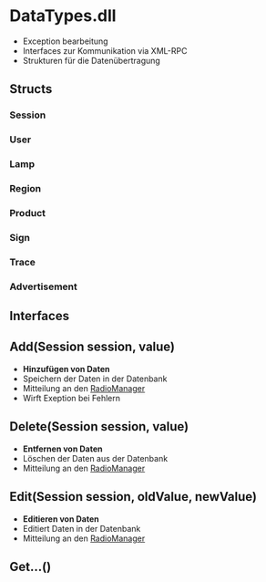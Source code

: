 # DataTypes.dll #

  * Exception bearbeitung
  * Interfaces zur Kommunikation via XML-RPC
  * Strukturen für die Datenübertragung

## Structs ##

### Session ###

### User ###

### Lamp ###

### Region ###

### Product ###

### Sign ###

### Trace ###

### Advertisement ###

## Interfaces ##

## Add(Session session, value) ##
  * **Hinzufügen von Daten**
  * Speichern der Daten in der Datenbank
  * Mitteilung an den [RadioManager](RadioManager.md)
  * Wirft Exeption bei Fehlern

## Delete(Session session, value) ##
  * **Entfernen von Daten**
  * Löschen der Daten aus der Datenbank
  * Mitteilung an den [RadioManager](RadioManager.md)

## Edit(Session session, oldValue, newValue) ##
  * **Editieren von Daten**
  * Editiert Daten in der Datenbank
  * Mitteilung an den [RadioManager](RadioManager.md)

## Get...() ##